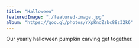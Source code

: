 ```yaml
---
title: "Halloween"
featuredImage: "./featured-image.jpg"
album: "https://goo.gl/photos/rXpKndZzbc88z32k6"
---
```

Our yearly halloween pumpkin carving get together.
